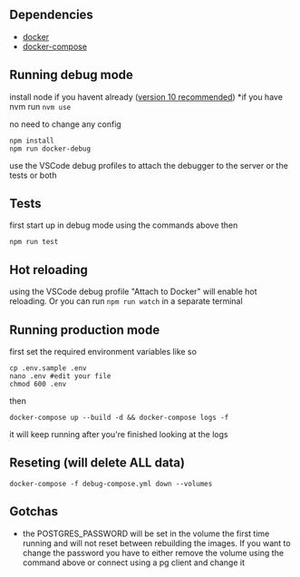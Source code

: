 ## Dependencies

- [docker](https://docs.docker.com/install/)
- [docker-compose](https://docs.docker.com/compose/install/)

## Running debug mode

install node if you havent already ([version 10 recommended](https://nodejs.org/dist/v10.15.1/)) \*if you have nvm run `nvm use`

no need to change any config

```
npm install
npm run docker-debug
```

use the VSCode debug profiles to attach the debugger to the server or the tests or both

## Tests

first start up in debug mode using the commands above then

`npm run test`

## Hot reloading

using the VSCode debug profile "Attach to Docker" will enable hot reloading. Or you can run `npm run watch` in a separate terminal

## Running production mode

first set the required environment variables like so

```
cp .env.sample .env
nano .env #edit your file
chmod 600 .env
```

then

```
docker-compose up --build -d && docker-compose logs -f
```

it will keep running after you're finished looking at the logs

## Reseting (will delete ALL data)

`docker-compose -f debug-compose.yml down --volumes`

## Gotchas

- the POSTGRES_PASSWORD will be set in the volume the first time running and will not reset between rebuilding the images. If you want to change the password you have to either remove the volume using the command above or connect using a pg client and change it
